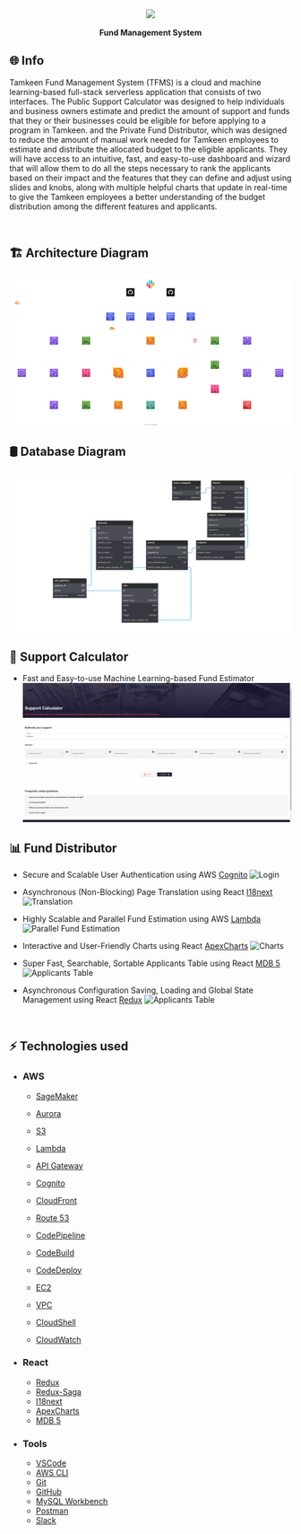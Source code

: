 <div align="center">
  <a align="center" href="https://tamkeen.bh">
    <img
      valign="center"
      height="80"
      src="https://www.tamkeen.bh/wp-content/uploads/2022/01/Eng-Logo-Crop-white-30-sc.gif"
    >
  </a>
  
  <strong>Fund Management System</strong>
</div>

## 🌐 Info

Tamkeen Fund Management System (TFMS) is a cloud and machine learning-based full-stack serverless application that consists of two interfaces. The Public Support Calculator was designed to help individuals and business owners estimate and predict the amount of support and funds that they or their businesses could be eligible for before applying to a program in Tamkeen. and the Private Fund Distributor, which was designed to reduce the amount of manual work needed for Tamkeen employees to estimate and distribute the allocated budget to the eligible applicants. They will have access to an intuitive, fast, and easy-to-use dashboard and wizard that will allow them to do all the steps necessary to rank the applicants based on their impact and the features that they can define and adjust using slides and knobs, along with multiple helpful charts that update in real-time to give the Tamkeen employees a better understanding of the budget distribution among the different features and applicants.

<br>

<!-- # 📦 Components -->
<!-- # 🗺️ Diagrams -->

## 🏗️ Architecture Diagram

  ![Architecture Diagram](assets/architecture.svg)

## 🛢 Database Diagram

  ![Database Diagram](assets/database.svg)
  
## 🧮 Support Calculator

+ Fast and Easy-to-use Machine Learning-based Fund Estimator
  ![Support Calculator](assets/calculator.gif)

## 📊 Fund Distributor

+ Secure and Scalable User Authentication using AWS [Cognito](https://aws.amazon.com/cognito)
  ![Login](assets/login.gif)

+ Asynchronous (Non-Blocking) Page Translation using React [I18next](https://react.i18next.com)
  ![Translation](assets/translation.gif)

+ Highly Scalable and Parallel Fund Estimation using AWS [Lambda](https://aws.amazon.com/lambda)
  ![Parallel Fund Estimation](assets/parallel.gif)
  
+ Interactive and User-Friendly Charts using React [ApexCharts](https://apexcharts.com/docs/react-charts)
  ![Charts](assets/charts.gif)

+ Super Fast, Searchable, Sortable Applicants Table using React [MDB 5](https://mdbootstrap.com)
  ![Applicants Table](assets/applicants.gif)
  
+ Asynchronous Configuration Saving, Loading and Global State Management using React [Redux](https://react-redux.js.org/)
  ![Applicants Table](assets/runs.gif)
  
<br>
  
## ⚡️ Technologies used

+ ### AWS

  + [SageMaker](https://aws.amazon.com/sagemaker)

  + [Aurora](https://aws.amazon.com/aurora)

  + [S3](https://aws.amazon.com/s3)
  + [Lambda](https://aws.amazon.com/lambda)
  + [API Gateway](https://aws.amazon.com/api-gateway)

  + [Cognito](https://aws.amazon.com/cognito)

  + [CloudFront](https://aws.amazon.com/cloudFront)
  + [Route 53](https://aws.amazon.com/route53)

  + [CodePipeline](https://aws.amazon.com/codepipeline)
  + [CodeBuild](https://aws.amazon.com/codebuild)
  + [CodeDeploy](https://aws.amazon.com/codedeploy)

  + [EC2](https://aws.amazon.com/ec2)

  + [VPC](https://aws.amazon.com/vpc)

  + [CloudShell](https://aws.amazon.com/cloudshell)

  + [CloudWatch](https://aws.amazon.com/cloudwatch)

+ ### React

  + [Redux](https://redux.js.org)
  + [Redux-Saga](https://redux-saga.js.org)
  + [I18next](https://react.i18next.com)
  + [ApexCharts](https://apexcharts.com/)
  + [MDB 5](https://mdbootstrap.com)

+ ### Tools

  + [VSCode](https://code.visualstudio.com)
  + [AWS CLI](https://aws.amazon.com/cli)
  + [Git](https://git-scm.com)
  + [GitHub](https://github.com)
  + [MySQL Workbench](https://www.mysql.com/products/workbench)
  + [Postman](https://www.getpostman.com)
  + [Slack](https://slack.com)
